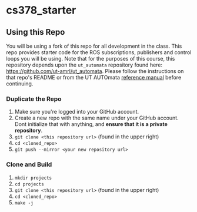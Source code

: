 # cs378_starter

## Using this Repo
You will be using a fork of this repo for all development in the class. This repo provides starter code for the ROS subscriptions, publishers and control loops you will be using. Note that for the purposes of this course, this repository depends upon the `ut_automata` repository found here: https://github.com/ut-amrl/ut_automata. Please follow the instructions on that repo's README or from the UT AUTOmata [reference manual](https://drive.google.com/file/d/1E_08l4pCalmgyM0yg2fw5fkf3Jsmz8i_/view) before continuing.

### Duplicate the Repo
1. Make sure you're logged into your GitHub account.
2. Create a new repo with the same name under your GitHub account. Dont initialize that with anything, and **ensure that it is a private repository**.
3. `git clone <this repository url>` (found in the upper right)
4. `cd <cloned_repo>`
5. `git push --mirror <your new repository url>`

### Clone and Build
1. `mkdir projects`
1. `cd projects`
1. `git clone <this repository url>` (found in the upper right)
1. `cd <cloned_repo>`
1. `make -j`
